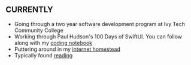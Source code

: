## CURRENTLY
- Going through a two year software development program at Ivy Tech Community College
- Working through Paul Hudson's 100 Days of SwiftUI. You can follow along with my [coding notebook](https://github.com/maudlinmandrake/100-Days-of-SwiftUI)
- Puttering around in my [internet homestead](https://jennymikac.com)
- Typically found [reading](https://app.thestorygraph.com/profile/maudlinmandrake)
